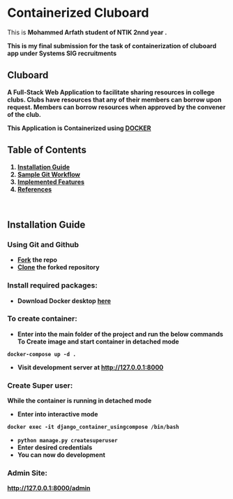 # Containerized Cluboard 
This is <b>Mohammed Arfath<b> student of NTIK 2nnd year  .
	
This is my final submission for the task of containerization of cluboard app under Systems SIG recruitments	

<h2> Cluboard </h2>	
A Full-Stack Web Application to facilitate sharing resources in college clubs. Clubs have resources that any of their members can borrow upon request. Members can borrow resources when approved by the convener of the club.
	
	

This Application is Containerized using [<b>DOCKER<b>](https://www.docker.com/)


	
 

<h2> Table of Contents </h2>


1. [Installation Guide](https://github.com/mittal-parth/Cluboard/blob/main/readme.md#installation-guide)
5. [Sample Git Workflow](https://github.com/mittal-parth/Cluboard/blob/main/readme.md#-sample-git-workflow-)
6. [Implemented Features](https://github.com/mittal-parth/Cluboard/blob/main/readme.md#implemented-features)
7. [References](https://github.com/mittal-parth/Cluboard/blob/main/readme.md#references)
<br>


<h2>Installation Guide</h2>

<h3> Using Git and Github </h3>

- [Fork](https://docs.github.com/en/get-started/quickstart/fork-a-repo) the repo
- [Clone](https://docs.github.com/en/get-started/quickstart/contributing-to-projects#cloning-a-fork) the forked repository



<h3>Install required packages:</h3>

- Download Docker desktop [here](https://www.docker.com/) 
	
<h3>To create container:</h3>

-  Enter into the  main folder of the project and run the below commands
	To  Create image and start container in detached mode
``` shell 
docker-compose up -d .
```
	

 
	
	
- Visit development server at http://127.0.0.1:8000

<h3>Create Super user:</h3>
    While the container is running in  detached mode
	
 - Enter into interactive mode 
 
``` shell 
docker exec -it django_container_usingcompose /bin/bash
```

 - `python manage.py createsuperuser`
 - Enter desired credentials
 - You can  now do development 	




<h3>Admin Site:</h3>

http://127.0.0.1:8000/admin

<br>


